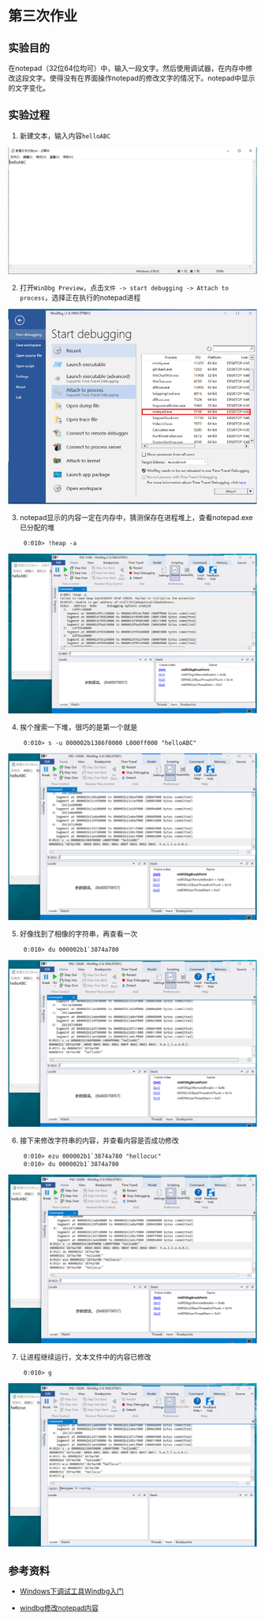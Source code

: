 # 第三次作业

## 实验目的

在notepad（32位64位均可）中，输入一段文字。然后使用调试器，在内存中修改这段文字。使得没有在界面操作notepad的修改文字的情况下。notepad中显示的文字变化。

## 实验过程

1. 新建文本，输入内容`helloABC`

![](img/3/1.PNG)

2. 打开`WinDbg Preview`，点击`文件 -> start debugging -> Attach to process`，选择正在执行的notepad进程

![](img/3/2.PNG)

3. notepad显示的内容一定在内存中，猜测保存在进程堆上，查看notepad.exe已分配的堆

        0:010> !heap -a

![](img/3/3.PNG)

4. 挨个搜索一下堆，很巧的是第一个就是

        0:010> s -u 000002b1386f0000 L000ff000 "helloABC"
    
![](img/3/4.PNG)

5. 好像找到了相像的字符串，再查看一次

        0:010> du 000002b1`3874a780

![](img/3/5.PNG)

6. 接下来修改字符串的内容，并查看内容是否成功修改

        0:010> ezu 000002b1`3874a780 "hellocuc"
        0:010> du 000002b1`3874a780

![](img/3/6.PNG)

7. 让进程继续运行，文本文件中的内容已修改

        0:010> g

![](img/3/7.PNG)

## 参考资料

- [Windows下调试工具Windbg入门](https://blog.csdn.net/luchengtao11/article/details/82379374)

- [windbg修改notepad内容](https://blog.csdn.net/lixiangminghate/article/details/53086667)